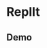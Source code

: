 # ReplIt

## Demo

<ReplIt user="FuckDoctors" repl="Java-Test" />

<ReplIt user="FuckDoctors" repl="Java-Test" file="Main.java" />

<ReplIt user="FuckDoctors" repl="Java-Test" is-link />

<ReplIt link="https://replit.com/@FuckDoctors/Java-Test" />

<ReplIt link="https://replit.com/@FuckDoctors/Java-Test#Main.java" />
